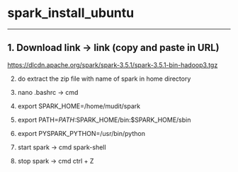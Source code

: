 # spark_install_ubuntu
********************************************************

## 1. Download link ->  link (copy and paste in URL)

https://dlcdn.apache.org/spark/spark-3.5.1/spark-3.5.1-bin-hadoop3.tgz


2. do extract the zip file with name of spark in home directory 


3. nano .bashrc -> cmd

1. export SPARK_HOME=/home/mudit/spark
2. export PATH=$PATH:$SPARK_HOME/bin:$SPARK_HOME/sbin
3. export PYSPARK_PYTHON=/usr/bin/python


4. start spark -> cmd
spark-shell

5. stop spark -> cmd
ctrl + Z


